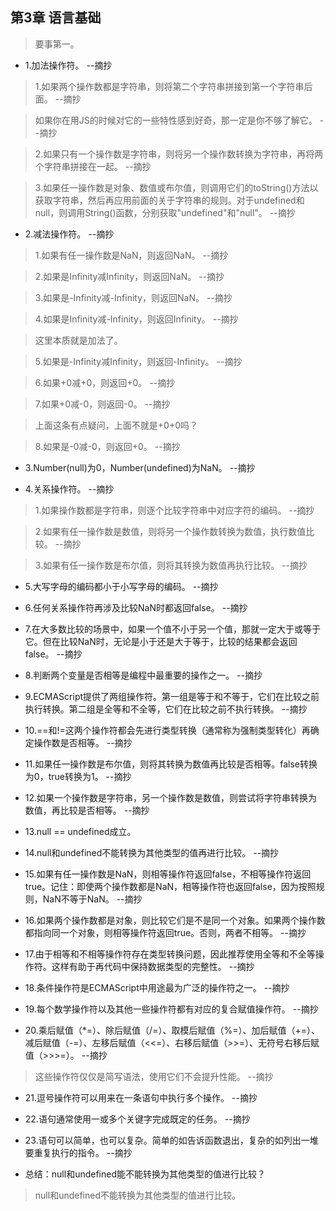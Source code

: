 ## 第3章 语言基础

>要事第一。

- 1.加法操作符。 --摘抄

>1.如果两个操作数都是字符串，则将第二个字符串拼接到第一个字符串后面。 --摘抄

>如果你在用JS的时候对它的一些特性感到好奇，那一定是你不够了解它。 --摘抄

>2.如果只有一个操作数是字符串，则将另一个操作数转换为字符串，再将两个字符串拼接在一起。 --摘抄

>3.如果任一操作数是对象、数值或布尔值，则调用它们的toString()方法以获取字符串，然后再应用前面的关于字符串的规则。对于undefined和null，则调用String()函数，分别获取"undefined"和"null"。 --摘抄

- 2.减法操作符。 --摘抄

>1.如果有任一操作数是NaN，则返回NaN。 --摘抄

>2.如果是Infinity减Infinity，则返回NaN。 --摘抄

>3.如果是-Infinity减-Infinity，则返回NaN。 --摘抄

>4.如果是Infinity减-Infinity，则返回Infinity。 --摘抄

>这里本质就是加法了。

>5.如果是-Infinity减Infinity，则返回-Infinity。 --摘抄

>6.如果+0减+0，则返回+0。 --摘抄

>7.如果+0减-0，则返回-0。 --摘抄

>上面这条有点疑问，上面不就是+0+0吗？

>8.如果是-0减-0，则返回+0。 --摘抄

- 3.Number(null)为0，Number(undefined)为NaN。 --摘抄

- 4.关系操作符。 --摘抄

>1.如果操作数都是字符串，则逐个比较字符串中对应字符的编码。 --摘抄

>2.如果有任一操作数是数值，则将另一个操作数转换为数值，执行数值比较。 --摘抄

>3.如果有任一操作数是布尔值，则将其转换为数值再执行比较。 --摘抄

- 5.大写字母的编码都小于小写字母的编码。 --摘抄

- 6.任何关系操作符再涉及比较NaN时都返回false。 --摘抄

- 7.在大多数比较的场景中，如果一个值不小于另一个值，那就一定大于或等于它。但在比较NaN时，无论是小于还是大于等于，比较的结果都会返回false。 --摘抄

- 8.判断两个变量是否相等是编程中最重要的操作之一。 --摘抄

- 9.ECMAScript提供了两组操作符。第一组是等于和不等于，它们在比较之前执行转换。第二组是全等和不全等，它们在比较之前不执行转换。 --摘抄

- 10.==和!=这两个操作符都会先进行类型转换（通常称为强制类型转化）再确定操作数是否相等。 --摘抄

- 11.如果任一操作数是布尔值，则将其转换为数值再比较是否相等。false转换为0，true转换为1。 --摘抄

- 12.如果一个操作数是字符串，另一个操作数是数值，则尝试将字符串转换为数值，再比较是否相等。 --摘抄

- 13.null == undefined成立。

- 14.null和undefined不能转换为其他类型的值再进行比较。 --摘抄

- 15.如果有任一操作数是NaN，则相等操作符返回false，不相等操作符返回true。记住：即使两个操作数都是NaN，相等操作符也返回false，因为按照规则，NaN不等于NaN。 --摘抄

- 16.如果两个操作数都是对象，则比较它们是不是同一个对象。如果两个操作数都指向同一个对象，则相等操作符返回true。否则，两者不相等。 --摘抄

- 17.由于相等和不相等操作符存在类型转换问题，因此推荐使用全等和不全等操作符。这样有助于再代码中保持数据类型的完整性。 --摘抄

- 18.条件操作符是ECMAScript中用途最为广泛的操作符之一。 --摘抄

- 19.每个数学操作符以及其他一些操作符都有对应的复合赋值操作符。 --摘抄

- 20.乘后赋值（*=）、除后赋值（/=）、取模后赋值（%=）、加后赋值（+=）、减后赋值（-=）、左移后赋值（<<=）、右移后赋值（>>=）、无符号右移后赋值（>>>=）。 --摘抄

>这些操作符仅仅是简写语法，使用它们不会提升性能。 --摘抄

- 21.逗号操作符可以用来在一条语句中执行多个操作。 --摘抄

- 22.语句通常使用一或多个关键字完成既定的任务。 --摘抄

- 23.语句可以简单，也可以复杂。简单的如告诉函数退出，复杂的如列出一堆要重复执行的指令。 --摘抄

- 总结：null和undefined能不能转换为其他类型的值进行比较？

>null和undefined不能转换为其他类型的值进行比较。
